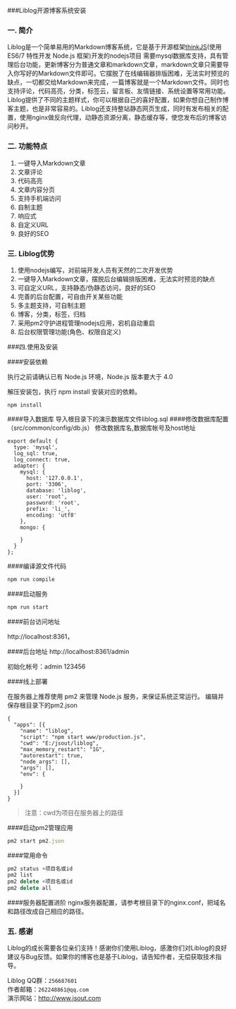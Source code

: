 ###Liblog开源博客系统安装

### 一. 简介
Liblog是一个简单易用的Markdown博客系统，它是基于开源框架[thinkJS](http://www.thinkjs.org)(使用 ES6/7 特性开发 Node.js 框架)开发的nodejs项目
需要mysql数据库支持，具有管理后台功能，更新博客分为普通文章和markdown文章，markdown文章只需要导入你写好的Markdown文件即可。它摆脱了在线编辑器排版困难，无法实时预览的缺点，一切都交给Markdown来完成，一篇博客就是一个Markdown文件。同时也支持评论，代码高亮，分类，标签云，留言板、友情链接、系统设置等常用功能。Liblog提供了不同的主题样式，你可以根据自己的喜好配置，如果你想自己制作博客主题，也是非常容易的。Liblog还支持整站静态网页生成，同时有发布相关的配置，使用nginx做反向代理，动静态资源分离，静态缓存等，使您发布后的博客访问秒开。

### 二. 功能特点

1. 一键导入Markdown文章  
2. 文章评论  
3. 代码高亮  
4. 文章内容分页  
5. 支持手机端访问  
6. 自制主题  
7. 响应式  
8. 自定义URL
9. 良好的SEO  

### 三. Liblog优势

1. 使用nodejs编写，对前端开发人员有天然的二次开发优势  
2. 一键导入Markdown文章，摆脱后台编辑排版困难，无法实时预览的缺点  
3. 可自定义URL，支持静态/伪静态访问，良好的SEO  
4. 完善的后台配置，可自由开关某些功能  
5. 多主题支持，可自制主题  
6. 博客，分类，标签，归档  
7. 采用pm2守护进程管理nodejs应用，宕机自动重启
8. 后台权限管理功能(角色、权限自定义)

###四.使用及安装

####安装依赖

执行之前请确认已有 Node.js 环境，Node.js 版本要大于 4.0

解压安装包，执行 npm install 安装对应的依赖。
```
npm install

```
####导入数据库
导入根目录下的演示数据库文件liblog.sql
####修改数据库配置（src/common/config/db.js）
修改数据库名,数据库帐号及host地址
```
export default {
  type: 'mysql',
  log_sql: true,
  log_connect: true,
  adapter: {
    mysql: {
      host: '127.0.0.1',
      port: '3306',
      database: 'liblog',
      user: 'root',
      password: 'root',
      prefix: 'li_',
      encoding: 'utf8'
    },
    mongo: {

    }
  }
};
```
####编译源文件代码
```javascript
npm run compile
```
####启动服务
```javascript
npm run start
```
####前台访问地址

http://localhost:8361，

####后台地址
http://localhost:8361/admin

初始化帐号：admin  123456

####线上部署

在服务器上推荐使用 pm2 来管理 Node.js 服务，来保证系统正常运行。
编辑并保存根目录下的pm2.json
```
{
  "apps": [{
    "name": "liblog",
    "script": "npm start www/production.js",
    "cwd": "E:/jsout/liblog",
    "max_memory_restart": "1G",
    "autorestart": true,
    "node_args": [],
    "args": [],
    "env": {

    }
  }]
}
```
>注意：cwd为项目在服务器上的路径

####启动pm2管理应用
```javascript
pm2 start pm2.json
```
####常用命令
```javascript
pm2 status +项目名或id
pm2 list
pm2 delete +项目名或id
pm2 delete all
```
####服务器配置进阶
nginx服务器配置，请参考根目录下的nginx.conf，把域名和路径改成自己相应的路径。

### 五. 感谢

Liblog的成长需要各位亲们支持！感谢你们使用Liblog，感激你们对Liblog的良好建议与Bug反馈。如果你的博客也是基于Liblog，请告知作者，无偿获取技术指导。

Liblog QQ群：`256687601`  
作者邮箱：`262248861@qq.com`    
演示网站：http://www.jsout.com
